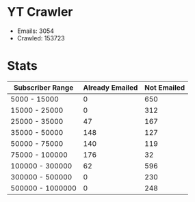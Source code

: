 # YT Crawler
- Emails: 3054
- Crawled: 153723

# Stats
| Subscriber Range  | Already Emailed | Not Emailed |
|-------|-------|-------|
| 5000 - 15000 | 0 | 650 |
| 15000 - 25000 | 0 | 312 |
| 25000 - 35000 | 47 | 167 |
| 35000 - 50000 | 148 | 127 |
| 50000 - 75000 | 140 | 119 |
| 75000 - 100000 | 176 | 32 |
| 100000 - 300000 | 62 | 596 |
| 300000 - 500000 | 0 | 230 |
| 500000 - 1000000 | 0 | 248 |
